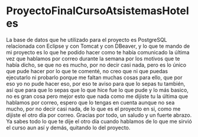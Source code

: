 # ProyectoFinalCursoAtsistemasHoteles
La base de datos que he utilizado para el proyecto es PostgreSQL relacionada con Eclipse y con Tomcat y con DBeaver, y lo que te mando de mi proyecto es lo que he podido hacer como te había comunicado la última vez que hablamos por correo durante la semana por los motivos que te había dicho, se que no es mucho, por no decir casi nada, pero es lo único que pude hacer por lo que te comenté, no creo que ni que puedas ejecutarlo ni probarlo porque me faltan muchas cosas para ello, que por eso yo no pude hacer eso, por eso te aviso para que lo sepas tu también, así que para que lo sepas que lo que hice fue lo que pude y lo más basico, no es gran cosa pero mejor esto que nada como me dijiste tu la última que hablamos por correo, espero que lo tengas en cuenta aunque no sea mucho, por no decir casi nada, de lo que es el proyecto en si, como me dijiste el otro día por correo. Gracias por todo, un saludo y un fuerte abrazo. Ya sabes todo lo que te dije el otro día cuando hablamos de lo que me sirvió el curso aun así y demás, quitando lo del proyecto.
 
